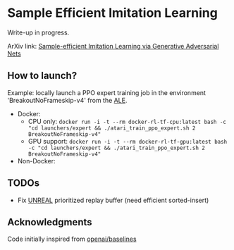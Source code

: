 # Sample Efficient Imitation Learning

Write-up in progress.

ArXiv link: [Sample-efficient Imitation Learning via Generative Adversarial Nets](
https://arxiv.org/abs/1809.02064)

## How to launch?

Example: locally launch a PPO expert training job in the environment 'BreakoutNoFrameskip-v4'
from the [ALE](https://github.com/mgbellemare/Arcade-Learning-Environment).
* Docker:
    * CPU only:
`docker run -i -t --rm docker-rl-tf-cpu:latest bash -c "cd launchers/expert && ./atari_train_ppo_expert.sh 2 BreakoutNoFrameskip-v4"`
    * GPU support:
`docker run -i -t --rm docker-rl-tf-gpu:latest bash -c "cd launchers/expert && ./atari_train_ppo_expert.sh 2 BreakoutNoFrameskip-v4"`
* Non-Docker:

## TODOs

* Fix [UNREAL](https://arxiv.org/abs/1611.05397) prioritized replay buffer
(need efficient sorted-insert)

## Acknowledgments

Code initially inspired from [openai/baselines](https://github.com/openai/baselines)
